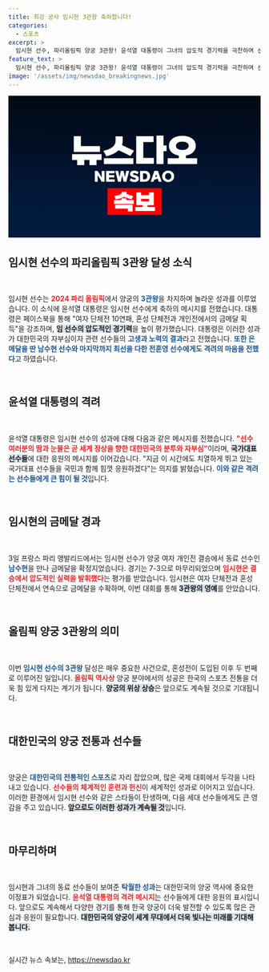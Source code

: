 ```yaml
---
title: 최강 궁사 임시현 3관왕 축하합니다!
categories:
  - 스포츠
excerpt: >
  임시현 선수, 파리올림픽 양궁 3관왕! 윤석열 대통령이 그녀의 압도적 경기력을 극찬하며 선수들의 도전정신을 격려했다. 함께 응원하는 국민의 열기 속에서 역대 두 번째 3관왕의 영광을 누린 순간을 놓치지 마세요!
feature_text: >
  임시현 선수, 파리올림픽 양궁 3관왕! 윤석열 대통령이 그녀의 압도적 경기력을 극찬하며 선수들의 도전정신을 격려했다. 함께 응원하는 국민의 열기 속에서 역대 두 번째 3관왕의 영광을 누린 순간을 놓치지 마세요!
image: '/assets/img/newsdao_breakingnews.jpg'
---
```


<p><img src="/assets/img/newsdao_breakingnews.jpg" alt="flaretime 속보" /></p>

<h2 data-ke-size="size26">임시현 선수의 파리올림픽 3관왕 달성 소식</h2>

<p data-ke-size="size16">&nbsp;</p>

<p>임시현 선수는 <b><span style="color: #ee2323;">2024 파리 올림픽</span></b>에서 양궁의 <b><span style="color: #1a5490;">3관왕</span></b>을 차지하며 놀라운 성과를 이루었습니다. 이 소식에 윤석열 대통령은 임시현 선수에게 축하의 메시지를 전했습니다. 대통령은 페이스북을 통해 "여자 단체전 10연패, 혼성 단체전과 개인전에서의 금메달 획득"을 강조하며, <b><span style="background-color: #21538527;">임 선수의 압도적인 경기력</span></b>을 높이 평가했습니다. 대통령은 이러한 성과가 대한민국의 자부심이자 관련 선수들의 <b><span style="color: #1a5490;">고생과 노력의 결과</span></b>라고 전했습니다. <b><span style="color: #1a5490;">또한 은메달을 딴 남수현 선수와 마지막까지 최선을 다한 전훈영 선수에게도 격려의 마음을 전했다</span></b>고 하였습니다.</p>

<p data-ke-size="size16">&nbsp;</p>

<h2 data-ke-size="size26">윤석열 대통령의 격려</h2>

<p data-ke-size="size16">&nbsp;</p>

<p>윤석열 대통령은 임시현 선수의 성과에 대해 다음과 같은 메시지를 전했습니다. <b><span style="color: #ee2323;">"선수 여러분의 땀과 눈물은 곧 세계 정상을 향한 대한민국의 분투와 자부심"</span></b>이라며, <b><span style="background-color: #21538527;">국가대표 선수들</span></b>에 대한 응원의 메시지를 이어갔습니다. "지금 이 시간에도 치열하게 뛰고 있는 국가대표 선수들을 국민과 함께 힘껏 응원하겠다"는 의지를 밝혔습니다. <b><span style="color: #1a5490;">이와 같은 격려는 선수들에게 큰 힘이 될 것</span></b>입니다.</p>

<p data-ke-size="size16">&nbsp;</p>

<h2 data-ke-size="size26">임시현의 금메달 경과</h2>

<p data-ke-size="size16">&nbsp;</p>

<p>3일 프랑스 파리 앵발리드에서는 임시현 선수가 양궁 여자 개인전 결승에서 동료 선수인 <b><span style="color: #1a5490;">남수현</span></b>을 만나 금메달을 확정지었습니다. 경기는 7-3으로 마무리되었으며 <b><span style="color: #ee2323;">임시현은 결승에서 압도적인 실력을 발휘했다</span></b>는 평가를 받았습니다. 임시현은 여자 단체전과 혼성 단체전에서 연속으로 금메달을 수확하며, 이번 대회를 통해 <b><span style="background-color: #21538527;">3관왕의 영예</span></b>를 안았습니다. </p>

<p data-ke-size="size16">&nbsp;</p>

<h2 data-ke-size="size26">올림픽 양궁 3관왕의 의미</h2>

<p data-ke-size="size16">&nbsp;</p>

<p>이번 <b><span style="color: #1a5490;">임시현 선수의 3관왕</span></b> 달성은 매우 중요한 사건으로, 혼성전이 도입된 이후 두 번째로 이루어진 일입니다. <b><span style="color: #ee2323;">올림픽 역사상</span></b> 양궁 분야에서의 성공은 한국의 스포츠 전통을 더욱 힘 있게 다지는 계기가 됩니다. <b><span style="background-color: #21538527;">양궁의 위상 상승</span></b>은 앞으로도 계속될 것으로 기대됩니다. </p>

<p data-ke-size="size16">&nbsp;</p>

<h2 data-ke-size="size26">대한민국의 양궁 전통과 선수들</h2>

<p data-ke-size="size16">&nbsp;</p>

<p>양궁은 <b><span style="color: #1a5490;">대한민국의 전통적인 스포츠</span></b>로 자리 잡았으며, 많은 국제 대회에서 두각을 나타내고 있습니다. <b><span style="color: #ee2323;">선수들의 체계적인 훈련과 헌신</span></b>이 세계적인 성과로 이어지고 있습니다. 이러한 환경에서 임시현 선수와 같은 스타들이 탄생하며, 다음 세대 선수들에게도 큰 영감을 주고 있습니다. <b><span style="background-color: #21538527;">앞으로도 이러한 성과가 계속될 것</span></b>입니다.</p>

<p data-ke-size="size16">&nbsp;</p>

<h2 data-ke-size="size26">마무리하며</h2>

<p data-ke-size="size16">&nbsp;</p>

<p>임시현과 그녀의 동료 선수들이 보여준 <b><span style="color: #1a5490;">탁월한 성과</span></b>는 대한민국의 양궁 역사에 중요한 이정표가 되었습니다. <b><span style="color: #ee2323;">윤석열 대통령의 격려 메시지</span></b>는 선수들에게 대한 응원의 표시입니다. 앞으로도 계속해서 다양한 경기를 통해 한국 양궁이 더욱 발전할 수 있도록 많은 관심과 응원이 필요합니다. <b><span style="background-color: #21538527;">대한민국의 양궁이 세계 무대에서 더욱 빛나는 미래를 기대해 봅니다.</span></b> </p>

<p data-ke-size="size16">&nbsp;</p>
실시간 뉴스 속보는, <a href="https://newsdao.kr" rel="dofollow">https://newsdao.kr</a>


